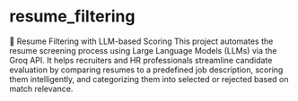 ﻿# resume_filtering
🧠 Resume Filtering with LLM-based Scoring
This project automates the resume screening process using Large Language Models (LLMs) via the Groq API. It helps recruiters and HR professionals streamline candidate evaluation by comparing resumes to a predefined job description, scoring them intelligently, and categorizing them into selected or rejected based on match relevance.
